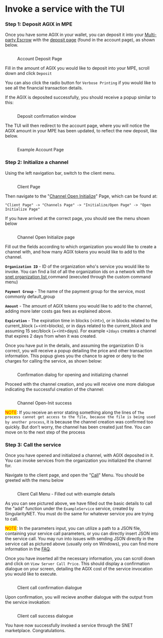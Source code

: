 # Invoke a service with the TUI

### Step 1: Deposit AGIX in MPE

Once you have some AGIX in your wallet, you can deposit it into your [Multi-party Escrow](https://dev.singularitynet.io/docs/ai-developers/mpe/) with the [deposit page](../menus/account/deposit.md) (found in the account page), as shown below.&#x20;

<figure><img src="../.gitbook/assets/TUI Deposit.png" alt=""><figcaption><p>Account Deposit Page</p></figcaption></figure>

Fill in the amount of AGIX you would like to deposit into your MPE, scroll down and click `Deposit`

You can also click the radio button for `Verbose Printing` if you would like to see all the financial transaction details.

If the AGIX is deposited successfully, you should receive a popup similar to this:

<figure><img src="../.gitbook/assets/TUI Deposit Confirm.png" alt=""><figcaption><p>Deposit confirmation window</p></figcaption></figure>

The TUI will then redirect to the account page, where you will notice the AGIX amount in your MPE has been updated, to reflect the new deposit, like below.

<figure><img src="../.gitbook/assets/TUI Account Page.png" alt=""><figcaption><p>Example Account Page</p></figcaption></figure>

### Step 2: Initialize a channel

Using the left navigation bar, switch to the client menu.&#x20;

<figure><img src="../.gitbook/assets/TUI Client Page.png" alt=""><figcaption><p>Client Page</p></figcaption></figure>

Then navigate to the "[Channel Open Initialize](../menus/client/channels-menu/initialize-open-page/open-initialize.md)" Page, which can be found at:

```
"Client Page" -> "Channels Page" -> "Initialize/Open Page" -> "Open Initialize Page"
```

If you have arrived at the correct page, you should see the menu shown below

<figure><img src="../.gitbook/assets/TUI Channel Open-Init.png" alt=""><figcaption><p>Channel Open Initialize page</p></figcaption></figure>

Fill out the fields according to which organization you would like to create a channel with, and how many AGIX tokens you would like to add to the channel.&#x20;

**`Organization ID`** - ID of the organization who's service you would like to invoke. You can find a list of all the organization ids on a network with the [snet organization list ](https://snet-cli-docs.singularitynet.io/organization.html#list)command (executed through the custom command menu)

**`Payment Group`** - The name of the payment group for the service, most commonly default\_group

**`Amount`** - The amount of AGIX tokens you would like to add to the channel, adding more later costs gas fees as explained above.&#x20;

**`Expiration`** - The expiration time in blocks (\<int>), or in blocks related to the current\_block (+\<int>blocks), or in days related to the current\_block and assuming 15 sec/block (+\<int>days). For example `+2days` creates a channel that expires 2 days from when it was created.

Once you have put in the details, and assuming the organization ID is correct, you will receive a popup detailing the price and other transaction information. This popup gives you the chance to agree or deny to the charges for calling the service, as shown below:

<figure><img src="../.gitbook/assets/TUI Channel creation confirm.png" alt=""><figcaption><p>Confirmation dialog for opening and initializing channel</p></figcaption></figure>

Proceed with the channel creation, and you will receive one more dialogue indicating the successful creation of the channel:

<figure><img src="../.gitbook/assets/TUI Channel creation success.png" alt=""><figcaption><p>Channel Open-Init success</p></figcaption></figure>

<mark style="color:red;">NOTE</mark>: If you receive an error stating something along the lines of `The process cannot get access to the file, because the file is being used by another process`, it is because the channel creation was confirmed too quickly. But don't worry, the channel has been created just fine. You can move on to the next step of the process

### Step 3: Call the service

Once you have opened and initialized a channel, with AGIX deposited in it. You can invoke services from the organization you initialized the channel for.&#x20;

Navigate to the client page, and open the "[Call](../menus/client/call.md)" Menu. You should be greeted with the menu below

<figure><img src="../.gitbook/assets/TUI Client Call .png" alt=""><figcaption><p>Client Call Menu - Filled out with example details</p></figcaption></figure>

As you can see pictured above, we have filled out the basic details to call the "add" function under the `ExampleService` service, created by SingularityNET. You must do the same for whatever service you are trying to call.&#x20;

<mark style="color:red;">NOTE</mark>: In the parameters input, you can utilize a path to a JSON file, containing your service call parameters, or you can directly insert JSON into the service call. You may run into issues with sending JSON directly in the service call as pictured above (usually only on Windows), you can find more information in the [FAQ](../faq/).

Once you have inserted all the necessary information, you can scroll down and click on `View Server Call Price`. This should display a confirmation dialogue on your screen, detailing the AGIX cost of the service invocation you would like to execute.&#x20;

<figure><img src="../.gitbook/assets/TUI Client call confirm.png" alt=""><figcaption><p>Client call confirmation dialogue </p></figcaption></figure>

Upon confirmation, you will recieve another dialogue with the output from the service invokation:

<figure><img src="../.gitbook/assets/TUI Client call success.png" alt=""><figcaption><p>Client call success dialogue </p></figcaption></figure>

You have now successfully invoked a service through the SNET marketplace. Congratulations.&#x20;
